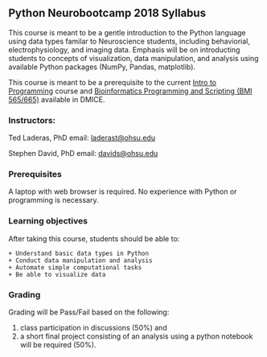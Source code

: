 ## Python Neurobootcamp 2018 Syllabus

This course is meant to be a gentle introduction to the Python language using data types familar to Neuroscience students, including behaviorial, electrophysiology, and imaging data. Emphasis will be on introducting students to concepts of visualization, data manipulation, and analysis using available Python packages (NumPy, Pandas, matplotlib).

This course is meant to be a prerequisite to the current [Intro to Programming](http://www.ohsu.edu/xd/education/schools/school-of-medicine/departments/clinical-departments/dmice/current-students/student-resources/upload/Introduction-to-Programming-Syllabus-SU16.pdf) course and [Bioinformatics Programming and Scripting (BMI 565/665)](http://www.ohsu.edu/xd/education/schools/school-of-medicine/departments/clinical-departments/dmice/current-students/student-resources/course-catalog.cfm) available in DMICE.

### Instructors:
Ted Laderas, PhD
email: laderast@ohsu.edu

Stephen David, PhD
email: davids@ohsu.edu

### Prerequisites

A laptop with web browser is required. No experience with Python or programming is necessary.

### Learning objectives

After taking this course, students should be able to:

	+ Understand basic data types in Python
	+ Conduct data manipulation and analysis
	+ Automate simple computational tasks
	+ Be able to visualize data

### Grading

Grading will be Pass/Fail based on the following:

1) class participation in discussions (50%) and 
2) a short final project consisting of an analysis using a python notebook will be required (50%).



